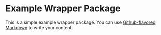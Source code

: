 # Example Wrapper Package

This is a simple example wrapper package. You can use
[Github-flavored Markdown](https://guides.github.com/features/mastering-markdown/)
to write your content.